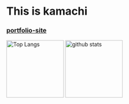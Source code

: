 #  This is kamachi
<h3><a href="https://kamaaki.github.io/">portfolio-site</a></h3>

<p align="left"> 
  <img alt="Top Langs" height="150px" src="https://github-readme-stats.vercel.app/api/top-langs/?username=kamaaki&layout=compact&show_icons=true&theme=vue-dark" />
  <img alt="github stats" height="150px" src="https://github-readme-stats.vercel.app/api?username=kamaaki&theme=vue-dark&show_icons=ture" />
</p>
